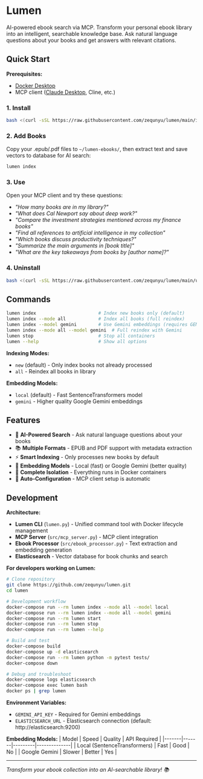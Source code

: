 # Lumen

AI-powered ebook search via MCP. Transform your personal ebook library into an intelligent, searchable knowledge base. Ask natural language questions about your books and get answers with relevant citations.

## Quick Start

**Prerequisites:**

-   [Docker Desktop](https://docs.docker.com/get-docker/)
-   MCP client ([Claude Desktop](https://claude.ai/download), Cline, etc.)

### 1. Install

```bash
bash <(curl -sSL https://raw.githubusercontent.com/zequnyu/lumen/main/install.sh)
```

### 2. Add Books

Copy your .epub/.pdf files to `~/lumen-ebooks/`, then extract text and save vectors to database for AI search:

```bash
lumen index
```

### 3. Use

Open your MCP client and try these questions:

- *"How many books are in my library?"*
- *"What does Cal Newport say about deep work?"*
- *"Compare the investment strategies mentioned across my finance books"*
- *"Find all references to artificial intelligence in my collection"*
- *"Which books discuss productivity techniques?"*
- *"Summarize the main arguments in [book title]"*
- *"What are the key takeaways from books by [author name]?"*

### 4. Uninstall

```bash
bash <(curl -sSL https://raw.githubusercontent.com/zequnyu/lumen/main/uninstall.sh)
```

## Commands

```bash
lumen index                       # Index new books only (default)
lumen index --mode all            # Index all books (full reindex)
lumen index --model gemini        # Use Gemini embeddings (requires GEMINI_API_KEY)
lumen index --mode all --model gemini  # Full reindex with Gemini
lumen stop                        # Stop all containers
lumen --help                      # Show all options
```

**Indexing Modes:**

-   `new` (default) - Only index books not already processed
-   `all` - Reindex all books in library

**Embedding Models:**

-   `local` (default) - Fast SentenceTransformers model
-   `gemini` - Higher quality Google Gemini embeddings

## Features

-   🧠 **AI-Powered Search** - Ask natural language questions about your books
-   📚 **Multiple Formats** - EPUB and PDF support with metadata extraction
-   ⚡ **Smart Indexing** - Only processes new books by default
-   🎯 **Embedding Models** - Local (fast) or Google Gemini (better quality)
-   🐳 **Complete Isolation** - Everything runs in Docker containers
-   🔧 **Auto-Configuration** - MCP client setup is automatic

## Development

**Architecture:**

-   **Lumen CLI** (`lumen.py`) - Unified command tool with Docker lifecycle management
-   **MCP Server** (`src/mcp_server.py`) - MCP client integration
-   **Ebook Processor** (`src/ebook_processor.py`) - Text extraction and embedding generation
-   **Elasticsearch** - Vector database for book chunks and search

**For developers working on Lumen:**

```bash
# Clone repository
git clone https://github.com/zequnyu/lumen.git
cd lumen

# Development workflow
docker-compose run --rm lumen index --mode all --model local
docker-compose run --rm lumen index --mode all --model gemini
docker-compose run --rm lumen start
docker-compose run --rm lumen stop
docker-compose run --rm lumen --help

# Build and test
docker-compose build
docker-compose up -d elasticsearch
docker-compose run --rm lumen python -m pytest tests/
docker-compose down

# Debug and troubleshoot
docker-compose logs elasticsearch
docker-compose exec lumen bash
docker ps | grep lumen
```

**Environment Variables:**

-   `GEMINI_API_KEY` - Required for Gemini embeddings
-   `ELASTICSEARCH_URL` - Elasticsearch connection (default: http://elasticsearch:9200)

**Embedding Models:**
| Model | Speed | Quality | API Required |
|-------|-------|---------|--------------|
| Local (SentenceTransformers) | Fast | Good | No |
| Google Gemini | Slower | Better | Yes |

---

_Transform your ebook collection into an AI-searchable library! 📚_
